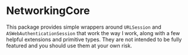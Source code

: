 # NetworkingCore

This package provides simple wrappers around `URLSession` and `ASWebAuthenticationSession` that work the way I work, along with a few helpful extensions and primitive types. They are not intended to be fully featured and you should use them at your own risk.
